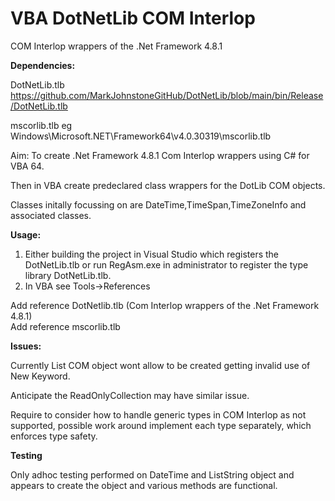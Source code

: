 # VBA DotNetLib COM Interlop
 COM Interlop wrappers of the .Net Framework 4.8.1
 
   **Dependencies:**
   
   DotNetLib.tlb https://github.com/MarkJohnstoneGitHub/DotNetLib/blob/main/bin/Release/DotNetLib.tlb
   
   mscorlib.tlb eg Windows\Microsoft.NET\Framework64\v4.0.30319\mscorlib.tlb
   
 
 Aim: To create .Net Framework 4.8.1 Com Interlop wrappers using C# for VBA 64.
 
 Then in VBA create predeclared class wrappers for the DotLib COM objects.
 
 Classes initally focussing on are DateTime,TimeSpan,TimeZoneInfo and associated classes.
 
 **Usage:**
 
 1) Either building the project in Visual Studio which registers the DotNetLib.tlb or run RegAsm.exe in administrator to register the type library DotNetLib.tlb.
 2) In VBA see Tools->References
 
 Add reference DotNetlib.tlb (Com Interlop wrappers of the .Net Framework 4.8.1)  
 Add reference mscorlib.tlb
 
  
 
 **Issues:**
 
 Currently List COM object wont allow to be created getting invalid use of New Keyword.
 
 Anticipate the ReadOnlyCollection may have similar issue.
 
 Require to consider how to handle generic types in COM Interlop as not supported, possible work around implement each type separately, which enforces type safety.  
 
 **Testing**
 
 Only adhoc testing performed on DateTime and ListString object and appears to create the object and various methods are functional.
 

